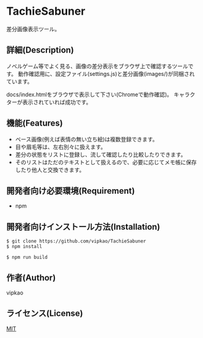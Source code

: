 # TachieSabuner

差分画像表示ツール。

## 詳細(Description)

ノベルゲーム等でよく見る、画像の差分表示をブラウザ上で確認するツールです。
動作確認用に、設定ファイル(settings.js)と差分画像(images/)が同梱されています。

docs/index.htmlをブラウザで表示して下さい(Chromeで動作確認)。
キャラクターが表示されていれば成功です。

## 機能(Features)

- ベース画像(例えば表情の無い立ち絵)は複数登録できます。
- 目や眉毛等は、左右別々に扱えます。
- 差分の状態をリストに登録し、流して確認したり比較したりできます。
- そのリストはただのテキストとして扱えるので、必要に応じてメモ帳に保存したり他人と交換できます。

## 開発者向け必要環境(Requirement)

- npm

## 開発者向けインストール方法(Installation)

    $ git clone https://github.com/vipkao/TachieSabuner
    $ npm install

    $ npm run build

## 作者(Author)

vipkao

## ライセンス(License)

[MIT](http://opensource.org/licenses/mit-license.php)
